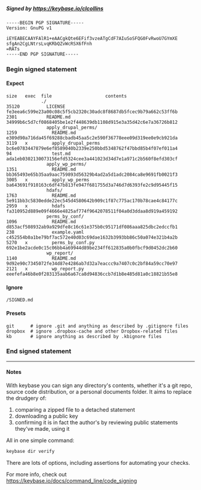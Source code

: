##### Signed by https://keybase.io/clcollins
```
-----BEGIN PGP SIGNATURE-----
Version: GnuPG v1

iEYEABECAAYFAlR1+eAACgkQte6EFif3vzeATgCdF7AIuSoSFQG0FvRwoU7GYmXE
sfgAn2CgLNtrsLvqKRbQZvWcRSX6fFnh
=RATs
-----END PGP SIGNATURE-----

```

<!-- END SIGNATURES -->

### Begin signed statement 

#### Expect

```
size   exec  file                    contents                                                        
             ./                                                                                      
35120          LICENSE               fe3eea6c599e23a00c08c5f5cb2320c30adc8f8687db5fcec9b79a662c53ff6b
2301           README.md             34999b6c5d7cf0868405be1e2f448639db1108d915e3a35d42c6e7a36726b812
               apply_drupal_perms/                                                                   
1259             README.md           e309d90a716da45f69288cbadb45aa5c2e590f36778eee09d319ee0e9cb921da
3119   x         apply_drupal_perms  bc6e0783447879e6ef8589040b2339e250bbd5348762f47bbd85b4f07ef011a4
94               test.md             ada1eb0302130073156efd5324cee3a441023d34d7e1a971c2b560f8efd303cf
               apply_wp_perms/                                                                       
1351             README.md           bb365493e65b35aa9aac759893d56329b4ad2a5d1adc2084ca8e9691fb0021f3
3005   x         apply_wp_perms      ba643691f910163c6df47b813fe947f681755d3a746d7d6393fe2c9d95445f15
               hdafs/                                                                                
1763             README.md           5e911bb3c5830edde22ec545d4580642b909c1f87c775ac170b78cae4c84177c
2959   x         hdafs               fa310952d889e09f4666e4825af774f9642078511f04a0d3ddaa8d919a459192
               perms_by_conf/                                                                        
1096             README.md           d853acf508932ab9a929dfe8c16c61e375b0c95171df086aaa825dbc2edccfb1
238              example.yaml        c452554b0a1be79bf7ac572e40d03c69dae1632b3993bb86c50a074e321b4a2b
5270   x         perms_by_conf.py    692e1be2acde0c15c06bb4a69944d89be234ff612835a0b0fbcf9d0452dc2b60
               wp_report/                                                                            
1140             README.md           9d92e90c7345072fe34d87e4286ab7d32a7eaccc9a7407c0c2bf84a59cc70e97
2121   x         wp_report.py        eeefefa46b8e0f283135aab6a67ca8d94836ccb7d1b8e485d81a0c18821b55e8
```

#### Ignore

```
/SIGNED.md
```

#### Presets

```
git      # ignore .git and anything as described by .gitignore files
dropbox  # ignore .dropbox-cache and other Dropbox-related files    
kb       # ignore anything as described by .kbignore files          
```

<!-- summarize version = 0.0.9 -->

### End signed statement

<hr>

#### Notes

With keybase you can sign any directory's contents, whether it's a git repo,
source code distribution, or a personal documents folder. It aims to replace the drudgery of:

  1. comparing a zipped file to a detached statement
  2. downloading a public key
  3. confirming it is in fact the author's by reviewing public statements they've made, using it

All in one simple command:

```bash
keybase dir verify
```

There are lots of options, including assertions for automating your checks.

For more info, check out https://keybase.io/docs/command_line/code_signing